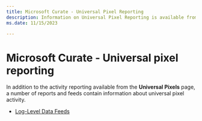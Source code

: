 ```yaml
---
title: Microsoft Curate - Universal Pixel Reporting
description: Information on Universal Pixel Reporting is available from the Universal Pixels page. This module= also contains link to a report that contains information on universal pixel activity.  
ms.date: 11/15/2023

---
```



# Microsoft Curate - Universal pixel reporting

In addition to the activity reporting available from the **Universal Pixels** page, a number of reports and feeds contain information about universal pixel activity.

- [Log-Level Data Feeds](../log-level-data/log-level-data-feeds.md)
